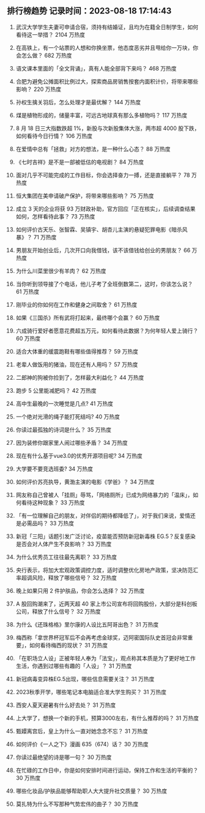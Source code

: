 
## 排行榜趋势 记录时间：2023-08-18 17:14:43
  
  1. 武汉大学学生夫妻可申请合宿，须持有结婚证，且均为在籍全日制学生，如何看待这一举措？ 2104 万热度
    
  2. 在高铁上，有一个站票的人想和你换坐票，他态度恶劣并且甩给你一万块，你会怎么做？ 682 万热度
    
  3. 语文课本里面的「全文背诵」，真有人能全部背下来吗？ 468 万热度
    
  4. 合肥为避免公摊面积比例过大，探索商品房销售按套内面积计价，将带来哪些影响？ 220 万热度
    
  5. 孙权生擒关羽后，怎么处理才是最优解？ 144 万热度
    
  6. 煤是植物形成的，储量丰富，可远古地球真有那么多植物吗？ 117 万热度
    
  7. 8 月 18 日三大指数跌超 1%，新股与次新股集体大涨，两市超 4000 股下跌，如何看待今日行情？ 106 万热度
    
  8. 在爱情中总有「拯救」对方的想法，是一种什么心态？ 88 万热度
    
  9. 《七时吉祥》是不是一部被低估的电视剧？ 84 万热度
    
  10. 面对几乎不可能完成的工作目标，你会选择奋力一搏，还是直接躺平？ 78 万热度
    
  11. 恒大集团在美申请破产保护，将带来哪些影响？ 75 万热度
    
  12. 成立 3 天的企业将获 93 万财政补助，官方回应「正在核实」，后续调查结果如何，怎样看待此事？ 73 万热度
    
  13. 如何评价古天乐、张智霖、吴镇宇、胡杏儿主演的悬疑犯罪电影《暗杀风暴》？ 71 万热度
    
  14. 男朋友开始创业后，几次开口向我借钱，该不该借钱给创业的男朋友？ 66 万热度
    
  15. 为什么川菜里很少有羊肉？ 62 万热度
    
  16. 当你听到领导接了个电话，他儿子考了全班倒数第二，这时，你该怎么说？ 61 万热度
    
  17. 刚毕业的你如何在工作和健身之间取舍？ 61 万热度
    
  18. 如果《三国杀》所有武将打起来，最终哪个会赢？ 60 万热度
    
  19. 六成骑行爱好者愿意花费超五万元，如何看待此数据？为何年轻人爱上骑行？ 60 万热度
    
  20. 适合大体重的缓震跑鞋有哪些值得推荐？ 59 万热度
    
  21. 老辈人做饭用的猪油，现在还有人用吗？ 57 万热度
    
  22. 二郎神的狗被你捡到了，怎样最大利益化？ 44 万热度
    
  23. 跑步 5 公里能减肥吗？ 42 万热度
    
  24. 高中生最晚的一次睡觉是几点? 41 万热度
    
  25. 一个绝对光滑的绳子能打死结吗? 40 万热度
    
  26. 你读过最孤独的诗词是什么？ 35 万热度
    
  27. 因为装修你跟家里人闹过哪些矛盾？ 34 万热度
    
  28. 现在有什么基于vue3.0的优秀开源项目呢? 34 万热度
    
  29. 大学要不要竞选班委? 34 万热度
    
  30. 如何评价苏亮执导，黄渤主演的电影《学爸》？ 34 万热度
    
  31. 网友称自己曾被人「挂厕」辱骂，「网络厕所」已成为网络暴力的「温床」，如何看待这种现象？ 33 万热度
    
  32. 「有一位理解自己的朋友，对伴侣的期待都降低了」，对于我们来说，爱情还是必需品吗？ 33 万热度
    
  33. 新冠「三阳」话题引发广泛讨论，疫苗能否预防新冠新毒株 EG.5？反复感染是否会对人体产生不良影响？ 33 万热度
    
  34. 为什么优秀员工往往最先离职？ 33 万热度
    
  35. 央行表示，将加大宏观政策调控力度，适时调整优化房地产政策，坚决防范汇率超调风险，释放了哪些信号？ 32 万热度
    
  36. 晚上如果只用 2 件护肤品，你会怎么选择？ 32 万热度
    
  37. A 股回购潮来了，近两天超 40 家上市公司宣布将回购股份，大部分是科创板公司，释放了什么信号？ 32 万热度
    
  38. 为什么《还珠格格》里尔康的人设比五阿哥出色？ 31 万热度
    
  39. 梅西称「拿世界杯冠军后不会再考虑金球奖，迈阿密国际队史首冠会非常重要」，如何看待梅西的现状？ 31 万热度
    
  40. 「在职场立人设」正被年轻人奉为「法宝」，观点称其本质是为了更好地工作生活，你遇到过哪些有趣的「人设」？ 31 万热度
    
  41. 新冠病毒变异株EG.5出现，哪些信息需要关注？ 31 万热度
    
  42. 2023秋季开学，哪些笔记本电脑适合准大学生购买？ 31 万热度
    
  43. 西安人夏天避暑有什么好去处？ 31 万热度
    
  44. 上大学了，想换一个新的手机，预算3000左右，有什么推荐的吗？ 31 万热度
    
  45. 甄嬛离宫后，皇上为什么一直对她念念不忘？ 31 万热度
    
  46. 如何评价《一人之下》漫画 635（674）话？ 30 万热度
    
  47. 你读过最绝望的诗是哪一句？ 30 万热度
    
  48. 在忙碌的工作日中，你是如何安排时间进行运动，保持工作和生活的平衡的？ 30 万热度
    
  49. 哪些化妆品/护肤品能够帮助职人大大提升社交质量？ 30 万热度
    
  50. 莫扎特为什么不写那种气势宏伟的曲子？ 30 万热度
    